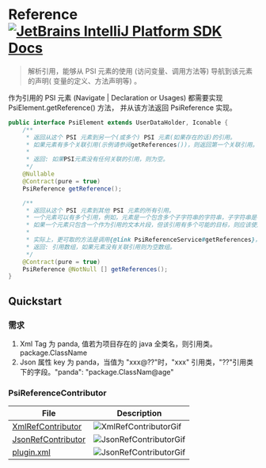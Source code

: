 # Reference [![JetBrains IntelliJ Platform SDK Docs](https://jb.gg/badges/docs.svg)][docs]

> 解析引用，能够从 PSI 元素的使用 (访问变量、调用方法等) 导航到该元素的声明( 变量的定义、方法声明等) 。

作为引用的 PSI 元素 (Navigate | Declaration or Usages) 都需要实现 PsiElement.getReference() 方法， 并从该方法返回 PsiReference 实现。

```java
public interface PsiElement extends UserDataHolder, Iconable {
    /**
     * 返回从这个 PSI 元素到另一个(或多个) PSI 元素(如果存在的话)的引用。
     * 如果元素有多个关联引用(示例请参阅getReferences())，则返回第一个关联引用。
     *
     * 返回: 如果PSI元素没有任何关联的引用，则为空。
     */
    @Nullable
    @Contract(pure = true)
    PsiReference getReference();

    /**
     * 返回从这个 PSI 元素到其他 PSI 元素的所有引用。
     * 一个元素可以有多个引用，例如，元素是一个包含多个子字符串的字符串，子字符串是有效的全限定类名。
     * 如果一个元素只包含一个作为引用的文本片段，但该引用有多个可能的目标，则应该使用 PsiPolyVariantReference 而不是返回多个引用。
     *
     * 实际上，更可取的方法是调用{@link PsiReferenceService#getReferences}，因为它允许在元素实现{@link ContributedReferenceHost}时通过插件添加引用。
     * 返回: 引用数组，如果元素没有关联引用则为空数组。
     */
    @Contract(pure = true)
    PsiReference @NotNull [] getReferences();
}
```

## Quickstart

### 需求

1. Xml Tag 为 panda, 值若为项目存在的 java 全类名，则引用类。<panda>package.ClassName</panda>
2. Json 属性 key 为 panda，当值为 "xxx@??"时，"xxx" 引用类，"??"引用类下的字段。"panda": "package.ClassNam@age"

### PsiReferenceContributor

| File                                          | Description                                                                                                                     |
|-----------------------------------------------|---------------------------------------------------------------------------------------------------------------------------------|
| [XmlRefContributor][file:XmlRefContributor]   | ![XmlRefContributorGif](https://cdn.nlark.com/yuque/0/2022/gif/1233924/1672128287232-513197df-19cf-4ab7-9e54-97bb095d22bc.gif)  |
| [JsonRefContributor][file:JsonRefContributor] | ![JsonRefContributorGif](https://cdn.nlark.com/yuque/0/2022/gif/1233924/1672128427025-a7032dbb-32f2-4408-9297-fda49cd884dd.gif) |
| [plugin.xml][file:plugin]                     | ![JsonRefContributorGif](https://cdn.nlark.com/yuque/0/2022/png/1233924/1672126428571-0bec090f-7d4e-4932-90d0-c7304d8922fa.png?x-oss-process=image%2Fresize%2Cw_1500%2Climit_0) |

[docs]: https://plugins.jetbrains.com/docs/intellij/reference-contributor.html

[file:XmlRefContributor]: ./src/main/kotlin/pers/wjx/plugin/demo/reference/XmlRefContributor.kt

[file:JsonRefContributor]: ./src/main/kotlin/pers/wjx/plugin/demo/reference/JsonRefContributor.kt

[file:plugin]: ./src/main/resources/META-INF/plugin.xml
